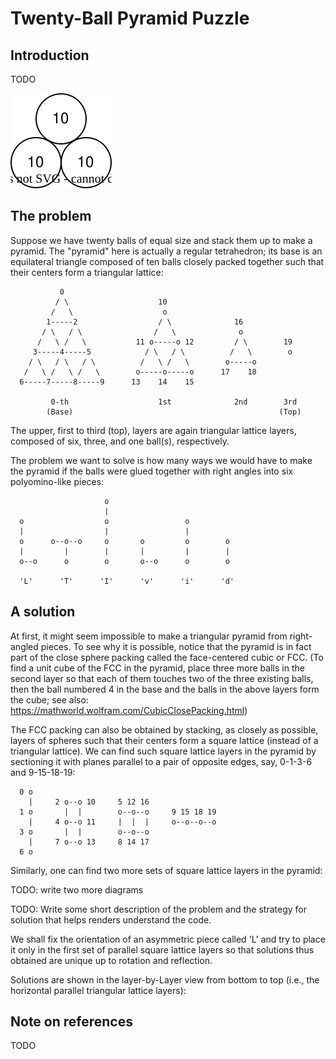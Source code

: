 # Twenty-Ball Pyramid Puzzle

## Introduction

TODO

![diagram](./fig/diagram.drawio.svg)

## The problem

Suppose we have twenty balls of equal size and stack them up to make a pyramid.
The "pyramid" here is actually a regular tetrahedron; its base is an equilateral triangle
composed of ten balls closely packed together such that their centers form a triangular lattice:

```
           0
          / \                    10
         /   \                    o
        1-----2                  / \              16
       / \   / \                /   \              o
      /   \ /   \           11 o-----o 12         / \        19
     3-----4-----5            / \   / \          /   \        o
    / \   / \   / \          /   \ /   \        o-----o
   /   \ /   \ /   \        o-----o-----o      17    18
  6-----7-----8-----9      13    14    15

         0-th                    1st              2nd        3rd
        (Base)                                              (Top)
```

The upper, first to third (top), layers are again triangular lattice layers,
composed of six, three, and one ball(s), respectively.

The problem we want to solve is how many ways we would have to make the pyramid
if the balls were glued together with right angles into six polyomino-like pieces:

```
                     o
                     |
  o                  o                 o
  |                  |                 |
  o      o--o--o     o       o         o        o
  |         |        |       |         |        |
  o--o      o        o       o--o      o        o

  'L'      'T'      'I'      'v'      'i'      'd'
```

## A solution

At first, it might seem impossible to make a triangular pyramid from right-angled pieces.
To see why it is possible, notice that the pyramid is in fact part of the close sphere packing
called the face-centered cubic or FCC.
(To find a unit cube of the FCC in the pyramid, place three more balls in the second layer
so that each of them touches two of the three existing balls,
then the ball numbered 4 in the base and the balls in the above layers form the cube;
see also: https://mathworld.wolfram.com/CubicClosePacking.html)

The FCC packing can also be obtained by stacking, as closely as possible, layers of spheres
such that their centers form a square lattice (instead of a triangular lattice).
We can find such square lattice layers in the pyramid by sectioning it with planes parallel to
a pair of opposite edges, say, 0-1-3-6 and 9-15-18-19:

```
  0 o
    |     2 o--o 10     5 12 16
  1 o       |  |        o--o--o     9 15 18 19
    |     4 o--o 11     |  |  |     o--o--o--o
  3 o       |  |        o--o--o
    |     7 o--o 13     8 14 17
  6 o
```


Similarly, one can find two more sets of square lattice layers in the pyramid:

TODO: write two more diagrams

TODO: Write some short description of the problem and
the strategy for solution that helps renders understand the code.

We shall fix the orientation of an asymmetric piece called 'L' and
try to place it only in the first set of parallel square lattice layers
so that solutions thus obtained are unique up to rotation and reflection.

Solutions are shown in the layer-by-Layer view from bottom to top
(i.e., the horizontal parallel triangular lattice layers):

## Note on references

TODO
